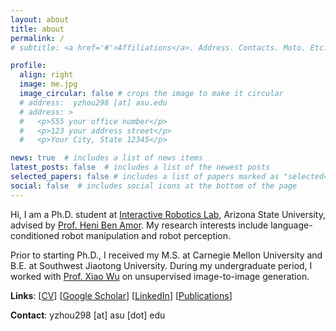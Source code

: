 ```yaml
---
layout: about
title: about
permalink: /
# subtitle: <a href='#'>Affiliations</a>. Address. Contacts. Moto. Etc.

profile:
  align: right
  image: me.jpg
  image_circular: false # crops the image to make it circular
  # address:  yzhou298 [at] asu.edu 
  # address: >
  #   <p>555 your office number</p>
  #   <p>123 your address street</p>
  #   <p>Your City, State 12345</p>

news: true  # includes a list of news items
latest_posts: false  # includes a list of the newest posts
selected_papers: false # includes a list of papers marked as "selected={true}"
social: false  # includes social icons at the bottom of the page
---
```


Hi, I am a Ph.D. student at [Interactive Robotics Lab](https://interactive-robotics.engineering.asu.edu/), Arizona State University, advised by [Prof. Heni Ben Amor](http://henibenamor.weebly.com/). My research interests include language-conditioned robot manipulation and robot perception. 

Prior to starting Ph.D., I received my M.S. at Carnegie Mellon University and B.E. at Southwest Jiaotong University. During my undergraduate period, I worked with [Prof. Xiao Wu](https://faculty.swjtu.edu.cn/wuxiao1/en/index.htm) on unsupervised image-to-image generation.

**Links**: \[[CV](assets/pdf/Yifan_Zhou_cv.pdf)\] \[[Google Scholar](https://scholar.google.com/citations?hl=en&user=nDzwBSgAAAAJ)\] \[[LinkedIn](https://www.linkedin.com/in/yifan-zhou-639974191/)\] \[[Publications](publications/)\]

**Contact**: yzhou298 \[at\] asu \[dot\] edu

<!-- Write your biography here. Tell the world about yourself. Link to your favorite [subreddit](http://reddit.com). You can put a picture in, too. The code is already in, just name your picture `prof_pic.jpg` and put it in the `img/` folder.

Put your address / P.O. box / other info right below your picture. You can also disable any of these elements by editing `profile` property of the YAML header of your `_pages/about.md`. Edit `_bibliography/papers.bib` and Jekyll will render your [publications page](/al-folio/publications/) automatically.

Link to your social media connections, too. This theme is set up to use [Font Awesome icons](http://fortawesome.github.io/Font-Awesome/) and [Academicons](https://jpswalsh.github.io/academicons/), like the ones below. Add your Facebook, Twitter, LinkedIn, Google Scholar, or just disable all of them. -->
